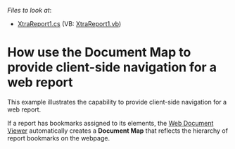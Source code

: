 <!-- default file list -->
*Files to look at*:

* [XtraReport1.cs](./CS/DocumentMapInWebReport/XtraReport1.cs) (VB: [XtraReport1.vb](./VB/DocumentMapInWebReport/XtraReport1.vb))
<!-- default file list end -->
# How use the Document Map to provide client-side navigation for a web report


<p>This example illustrates the capability to provide client-side navigation for a web report.</p>
<p>If a report has bookmarks assigned to its elements, the <a href="https://documentation.devexpress.com/#XtraReports/CustomDocument17738">Web Document Viewer</a> automatically creates a <strong>Document Map</strong> that reflects the hierarchy of report bookmarks on the webpage.</p>

<br/>


